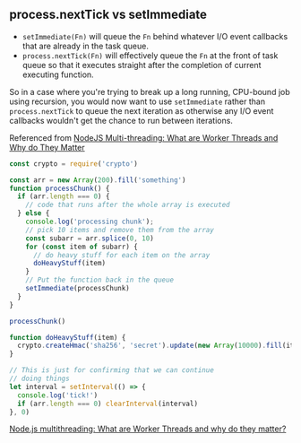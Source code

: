 
## process.nextTick vs setImmediate

* `setImmediate(Fn)` will queue the `Fn` behind whatever I/O event callbacks that are already in the task queue.
* `process.nextTick(Fn)` will effectively queue the `Fn` at the front of task queue so that it executes straight after the completion of current executing function.

So in a case where you're trying to break up a long running, CPU-bound job using recursion, you would now want to use `setImmediate` rather than `process.nextTick` to queue the next iteration as otherwise any I/O event callbacks wouldn't get the chance to run between iterations.

Referenced from [NodeJS Multi-threading: What are Worker Threads and Why do They Matter](https://blog.logrocket.com/node-js-multithreading-what-are-worker-threads-and-why-do-they-matter-48ab102f8b10)

```js
const crypto = require('crypto')

const arr = new Array(200).fill('something')
function processChunk() {
  if (arr.length === 0) {
    // code that runs after the whole array is executed
  } else {
    console.log('processing chunk');
    // pick 10 items and remove them from the array
    const subarr = arr.splice(0, 10)
    for (const item of subarr) {
      // do heavy stuff for each item on the array
      doHeavyStuff(item)
    }
    // Put the function back in the queue
    setImmediate(processChunk)
  }
}

processChunk()

function doHeavyStuff(item) {
  crypto.createHmac('sha256', 'secret').update(new Array(10000).fill(item).join('.')).digest('hex')
}

// This is just for confirming that we can continue
// doing things
let interval = setInterval(() => {
  console.log('tick!')
  if (arr.length === 0) clearInterval(interval)
}, 0)
```

[Node.js multithreading: What are Worker Threads and why do they matter?](https://blog.logrocket.com/node-js-multithreading-what-are-worker-threads-and-why-do-they-matter-48ab102f8b10/)
